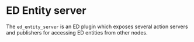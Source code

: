# ED Entity server
The `ed_entity_server` is an ED plugin which exposes several action servers and publishers for
accessing ED entities from other nodes.
